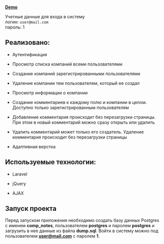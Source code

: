 **[Demo](http://84.38.180.229:83)**

Учетные данные для входа в систему  
логин: `user@mail.com`  
пароль: 1

## Реализовано:

- Аутентификация

- Просмотр списка компаний всеми пользователями

- Создание компаний зарегистрированными пользователями

- Удаление компании тем пользователем, который ее создал

- Просмотр информации о компании

- Создание комментариев к каждому полю и компании в целом. Доступно только зарегистрированным пользователям

- Добавление комментария происходит без перезагрузки страницы. При этом в новый комментарий можно сразу открыть или удалить

- Удалить комментарий может только его создатель. Удаление комментария происходит без перезагрузки страницы

- Адаптивная верстка

## Используемые технологии:

- Laravel

- jQuery

- AJAX

## Запуск проекта

Перед запуском приложения необходимо создать базу данных Postgres с именем **comp_notes**, пользователем **postgres** и паролем **postgres** и загрузить в нее данные из файла **dump.sql**.
Войти в систему можно под пользователем **user@mail.com** с паролем **1**.